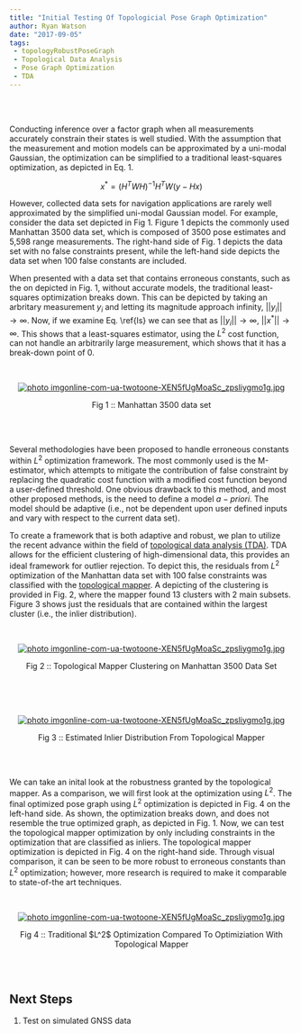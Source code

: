 ```yaml
---
title: "Initial Testing Of Topologicial Pose Graph Optimization"
author: Ryan Watson
date: "2017-09-05"
tags:
 - topologyRobustPoseGraph
 - Topological Data Analysis
 - Pose Graph Optimization
 - TDA
---
```


<br><br>

Conducting inference over a factor graph when all measurements accurately constrain their states is well studied. With the assumption that the measurement and motion models can be approximated by a uni-modal Gaussian, the optimization can be simplified to a traditional least-squares optimization, as depicted in Eq. 1. 

$$	x^{*} = (H^{T}WH)^{-1}H^{T}W(y-Hx)  $$


However, collected data sets for navigation applications are rarely well approximated by the simplified uni-modal Gaussian model. For example, consider the data set depicted in Fig 1. Figure 1 depicts the commonly used Manhattan 3500 data set, which is composed of 3500 pose estimates and 5,598 range measurements. The right-hand side of Fig. 1 depicts the data set with no false constraints present, while the left-hand side depicts the data set when 100 false constants are included.

When presented with a data set that contains erroneous constants, such as the on depicted in Fig. 1, without accurate models, the  traditional least-squares optimization breaks down. This can be depicted by taking an arbritary measurement $y_i$ and letting its magnitude approach infinity, $\lvert \lvert y_i \rvert \rvert \rightarrow \infty$. Now, if we examine Eq. \ref{ls} we can see that as $\lvert \lvert y_i \rvert \rvert \rightarrow \infty$,  $\lvert \lvert x^{*} \rvert \rvert \rightarrow \infty$. This shows that a least-squares estimator, using the $L^2$ cost function, can not handle an arbitrarily large measurement, which shows that it has a break-down point of 0.

<br>
<p align="center">
<a href="https://lh3.googleusercontent.com/w-vkVpaL3QNg_B3gjcEUl24JP2vj-NM8K0SdQELFgqjW21tljctaspeid3pJNJlOrAhZgUSWa0MtkJfNMeHZjC0UL8Bix_awcDB0m2jMKlCL06QeaHaC2zdz-GzxF-a2l7J5VJRkIAzHhYK3V5QEb8TiH3jG5s6EwsSwdwBFJagUfOmbI-DLqrPrqpgosOFEYaCtVtqq0ds_y_Ez5Vyl77eFT3UzkPv1oSK1LnbpPwRtL7TvHBJJRfqGNqY9jDWS2tRW8CMkMS3oBqAff0HF7Sl3-0hT9uj0kHYjpF4MvNrhEm4-NI4eM0dKgrz9o2Mqlhxa8pSC4SaKrewZ2JAA1N6tOm_I1_DRWI8CADIMRKH6pxcHIZ6lVwFrE0tQ-TzP8686Jvtglrnv2ad-M3fQS-lZj-o8MnDRjaMJl62pGJoVxgJ9J1KK3jc6XAQOdH6qsY9amr6oG6RwCh2oaIkbx9oiDCdBC_y9XDQnY4ovx1fKGbNhFxl9sB1Ed4GtsJAmUrx84QRDtc9yFPWiKBUQKZUOyLLMax5GlYZd4mkZK7eXquQ81XcOMMmY9ozNKNWFBwv8v_AqTVirWnYIgo0tsse9jDhfXuXVwj5AO9KP7lLkfisjOyYL6w4YPwsx6CStYx34VtUTrewmWBrSSZ_9j2nuGTQlz_vWF0dRIKul0BtFYA=w1094-h359-no" target="_blank"><img src="https://lh3.googleusercontent.com/w-vkVpaL3QNg_B3gjcEUl24JP2vj-NM8K0SdQELFgqjW21tljctaspeid3pJNJlOrAhZgUSWa0MtkJfNMeHZjC0UL8Bix_awcDB0m2jMKlCL06QeaHaC2zdz-GzxF-a2l7J5VJRkIAzHhYK3V5QEb8TiH3jG5s6EwsSwdwBFJagUfOmbI-DLqrPrqpgosOFEYaCtVtqq0ds_y_Ez5Vyl77eFT3UzkPv1oSK1LnbpPwRtL7TvHBJJRfqGNqY9jDWS2tRW8CMkMS3oBqAff0HF7Sl3-0hT9uj0kHYjpF4MvNrhEm4-NI4eM0dKgrz9o2Mqlhxa8pSC4SaKrewZ2JAA1N6tOm_I1_DRWI8CADIMRKH6pxcHIZ6lVwFrE0tQ-TzP8686Jvtglrnv2ad-M3fQS-lZj-o8MnDRjaMJl62pGJoVxgJ9J1KK3jc6XAQOdH6qsY9amr6oG6RwCh2oaIkbx9oiDCdBC_y9XDQnY4ovx1fKGbNhFxl9sB1Ed4GtsJAmUrx84QRDtc9yFPWiKBUQKZUOyLLMax5GlYZd4mkZK7eXquQ81XcOMMmY9ozNKNWFBwv8v_AqTVirWnYIgo0tsse9jDhfXuXVwj5AO9KP7lLkfisjOyYL6w4YPwsx6CStYx34VtUTrewmWBrSSZ_9j2nuGTQlz_vWF0dRIKul0BtFYA=w1094-h359-no" border="0" alt=" photo imgonline-com-ua-twotoone-XEN5fUgMoaSc_zpsliygmo1g.jpg"/></a>
</p>
<p align="center">
Fig 1 :: Manhattan 3500 data set   
</p>
<br><br>

Several methodologies have been proposed to handle erroneous constants within $L^2$ optimization framework. The most commonly used is the M-estimator, which attempts to mitigate the contribution of false constraint by replacing the quadratic cost function with a modified cost function beyond a user-defined threshold. One obvious drawback to this method, and most other proposed methods, is the need to define a model $a-priori$. The model should be adaptive (i.e., not be dependent upon user defined inputs and vary with respect to the current data set).

To create a framework that is both adaptive and robust, we plan to utilize the recent advance within the field of [topological data analysis (TDA)](https://www.colby.edu/math/program/honorsprojects/2016-Murphy-HonorsThesis.pdf).  TDA allows for the efficient clustering of high-dimensional data, this provides an ideal framework for outlier rejection. To depict this, the residuals from $L^2$ optimization of the Manhattan data set with 100 false constraints was classified with the [topological mapper](https://research.math.osu.edu/tgda/mapperPBG.pdf). A depicting of the  clustering is provided in Fig. 2, where the mapper found 13 clusters with 2 main subsets. Figure 3 shows just the residuals that are contained within the largest cluster (i.e., the inlier distribution).

<br>
<p align="center">
<a href="https://lh3.googleusercontent.com/ckcGQq3V0IifpjiPZVtDhntgaKTnpfa58gR5P5vq8Wbjmbu6dlaJfrN1V_rY6mfG7ihQZZ1wbvm8M2vHV5qBbExf3pNeFrLryCkrEEDtQSlR-04y4nLqMaU-HMH6_ArXqusGF0-2WzuG2ioh1J_5JVZ1E8JewT1oYKQKE408fB8dqlN1XW71UfcfcZ2LXw-JGqIJuy_UHtvGnr6uIXr1oas4RJP6qxts_s27jZvyhbY8SSpoBsUOo_551RbARhYW682U7qqAzJSV--C9MaMh_0kLOQ4k8-qqliRBDMUJKCVgZsEyEKbfanIi268b0oRHA-ijyVFdfmP2iMo0kt69qgpWz27m85vcVy2eFOEM6Qn1wP5_w9xuB-3m_lnV4jaJHIej8SvNarWtJLIFdIGFAJtyMvkyHsnntSFax8eNQVhNUBCPsBEs-s2d_Xe8_E0Fke9YQKM4ruGxQNPGFfobJsEMJUavjM4yP4c7cobNmpRZHzNO4W6yd9HbNpfcuvGDsi1tqJhlkCmn1oIhLP1jn8pUA9FDhaA5Dq5CmH3vT-F1byDjMNvSqwSx5yN07Gep3_Z-fJv4_hsqJ_kOiauhPlWsbgKaVWtOjF3U-wJlIW8cjwruDKoGlu2M19yXkyPfkW2YCbv93HdTBNP9U1jRfmGPI1XkWVo3yT5Ay6w6jQ09vA=w1094-h338-no" target="_blank"><img src="https://lh3.googleusercontent.com/ckcGQq3V0IifpjiPZVtDhntgaKTnpfa58gR5P5vq8Wbjmbu6dlaJfrN1V_rY6mfG7ihQZZ1wbvm8M2vHV5qBbExf3pNeFrLryCkrEEDtQSlR-04y4nLqMaU-HMH6_ArXqusGF0-2WzuG2ioh1J_5JVZ1E8JewT1oYKQKE408fB8dqlN1XW71UfcfcZ2LXw-JGqIJuy_UHtvGnr6uIXr1oas4RJP6qxts_s27jZvyhbY8SSpoBsUOo_551RbARhYW682U7qqAzJSV--C9MaMh_0kLOQ4k8-qqliRBDMUJKCVgZsEyEKbfanIi268b0oRHA-ijyVFdfmP2iMo0kt69qgpWz27m85vcVy2eFOEM6Qn1wP5_w9xuB-3m_lnV4jaJHIej8SvNarWtJLIFdIGFAJtyMvkyHsnntSFax8eNQVhNUBCPsBEs-s2d_Xe8_E0Fke9YQKM4ruGxQNPGFfobJsEMJUavjM4yP4c7cobNmpRZHzNO4W6yd9HbNpfcuvGDsi1tqJhlkCmn1oIhLP1jn8pUA9FDhaA5Dq5CmH3vT-F1byDjMNvSqwSx5yN07Gep3_Z-fJv4_hsqJ_kOiauhPlWsbgKaVWtOjF3U-wJlIW8cjwruDKoGlu2M19yXkyPfkW2YCbv93HdTBNP9U1jRfmGPI1XkWVo3yT5Ay6w6jQ09vA=w1094-h338-no" border="0" alt=" photo imgonline-com-ua-twotoone-XEN5fUgMoaSc_zpsliygmo1g.jpg"/></a>
</p>
<p align="center">
Fig 2 :: Topological Mapper Clustering on Manhattan 3500 Data Set   
</p>
<br><br>

<br>
<p align="center">
<a href="https://lh3.googleusercontent.com/-w4vDCtLUu5tjtVdCIOBrdXgSWfwcZo9p6wijxH-XQG33Wbn40TmqtjEwrfqLMKwYiOxzeoIxE10-Z-g3QouomoJ5JRN0ygdFiNi9Xba2ZpzkYRv3XO0H9BNiQLvCyxQZKdIcENt3ueZb39ZBu1zUWu9i5rr6TYC8WJAPIoD2rQ_nAmeCX62PWXJWkzu-YtceWrsHB_XCTpWM6yNh-fmWmrvwtVGeme4_xtNAxsHV2NiLI6WaH46-ioSvYLX7KBmuzQ8XoixOq8KYsLOIr5XGXMt3vwl4Rc6Pq9rnRDy_-Yk6DIWpR8BJFU3XEGYzhV_TckToPENASLR2AA0F9ADqx59UHNKYXXCKVNRGmQ1DNPMnENAlA3A7iM4eRMKBRFBvEh1W75fdXvFkzjUc2AT3lho-VeP5brdSdxj4U39gmfAuIC6azus9Yn_F-oJUKo_RiTqwSzOYFWUo_C_0bKCzB4xRD9LSMh7UZOssVbj4-_NCcqRxRZtXkD3SihDzIx09Qe46pzUluJkRdlrcn6I3CfJEY-Atg75y1SVXtl91tGO1vBzTNW5tOZn4JPpwK9Y1KAK9CxJ9bk5ajulPXSKqgO7odGW8s9K_PfiDyhFZFX-njH4dZB4_O8R-kl__tFiDJkZJMqgqUCci3PU627h_jU3Hk_L5H8UfokXOlP7ig9aNA=w1094-h338-no" target="_blank"><img src="https://lh3.googleusercontent.com/-w4vDCtLUu5tjtVdCIOBrdXgSWfwcZo9p6wijxH-XQG33Wbn40TmqtjEwrfqLMKwYiOxzeoIxE10-Z-g3QouomoJ5JRN0ygdFiNi9Xba2ZpzkYRv3XO0H9BNiQLvCyxQZKdIcENt3ueZb39ZBu1zUWu9i5rr6TYC8WJAPIoD2rQ_nAmeCX62PWXJWkzu-YtceWrsHB_XCTpWM6yNh-fmWmrvwtVGeme4_xtNAxsHV2NiLI6WaH46-ioSvYLX7KBmuzQ8XoixOq8KYsLOIr5XGXMt3vwl4Rc6Pq9rnRDy_-Yk6DIWpR8BJFU3XEGYzhV_TckToPENASLR2AA0F9ADqx59UHNKYXXCKVNRGmQ1DNPMnENAlA3A7iM4eRMKBRFBvEh1W75fdXvFkzjUc2AT3lho-VeP5brdSdxj4U39gmfAuIC6azus9Yn_F-oJUKo_RiTqwSzOYFWUo_C_0bKCzB4xRD9LSMh7UZOssVbj4-_NCcqRxRZtXkD3SihDzIx09Qe46pzUluJkRdlrcn6I3CfJEY-Atg75y1SVXtl91tGO1vBzTNW5tOZn4JPpwK9Y1KAK9CxJ9bk5ajulPXSKqgO7odGW8s9K_PfiDyhFZFX-njH4dZB4_O8R-kl__tFiDJkZJMqgqUCci3PU627h_jU3Hk_L5H8UfokXOlP7ig9aNA=w1094-h338-no" border="0" alt=" photo imgonline-com-ua-twotoone-XEN5fUgMoaSc_zpsliygmo1g.jpg"/></a>
</p>
<p align="center">
Fig 3 :: Estimated Inlier Distribution From Topological Mapper   
</p>
<br><br>


We can take an inital look at the robustness granted by the topological mapper. As a comparison, we will first look at the optimization using $L^2$. The final optimized pose graph using $L^2$ optimization is depicted in Fig. 4 on the left-hand side. As shown, the optimization breaks down, and does not resemble the true optimized graph, as depicted in Fig. 1. Now, we can test the topological mapper optimization by only including constraints in the optimization that are classified as inliers. The topological mapper optimization is depicted in Fig. 4 on the right-hand side. Through visual comparison, it can be seen to be more robust to erroneous constants than $L^2$ optimization; however, more research is required to make it comparable to state-of-the art techniques.


<br>
<p align="center">
<a href="https://lh3.googleusercontent.com/TFU8SbclPsX6vz2omC_uY5JDLPkH-JcfIOpCZHjZ22N21hsbqta7Hk4JHJ1WvdhndN8opVOhtraJTH2VhF0gXiGp8CCCtsmVpsBhePTwwkn_zkgNDRnqqfXSaBjViQb6ld4bMQL9f_bNSrd8KUNlkB0g0dG2DxQe6nBPj_xE1c0XEEvFtaaMdtRAcYMIV6zbs0fR4Mk9_wtQFPjd8Bffwq1KE1P3qUIOKS_KEIMwrHbKqhydEnf9C8l4fqEknNDhcY9rcINunZF10WebGze8ZokLj5f_cPZbf3zW19JfWcq1zz5gdC1v6iFM9-MBot-qbbYOl6kIOzuo4Ukr4M5yFtI-nzx0NG4kOTEJ8cM3muW69DLc55y3mGHgvdUZegsG7-giweC-N9xxjrpU90anVGnrfKWBmV4yHi0qp8shn0Bt9qJHbJs0UrlVxPQXfD_Iw89zJqk4DDllCuCvMYpX58O1TC8oVlnhPDluxAUc9KgIz12XV0hX0IiJU5ADrfu3JtS2A1q_NXrV9LAun5bF1m5MIkbLYU4-PP3fYgH-2g1SAlzyKXYmIDw-FcUrGEkLB6CvJYG8NzmCNPrfPkl-nqQ-rjzwFYJ_RUld59eYAGNd0IEB0AxvFNz-8f4t0MA2yaWIGW8AwVsRffiwDv8wHJUbAJY-2gyv6wKMJI7jOhXStw=w1094-h283-no" target="_blank"><img src="https://lh3.googleusercontent.com/TFU8SbclPsX6vz2omC_uY5JDLPkH-JcfIOpCZHjZ22N21hsbqta7Hk4JHJ1WvdhndN8opVOhtraJTH2VhF0gXiGp8CCCtsmVpsBhePTwwkn_zkgNDRnqqfXSaBjViQb6ld4bMQL9f_bNSrd8KUNlkB0g0dG2DxQe6nBPj_xE1c0XEEvFtaaMdtRAcYMIV6zbs0fR4Mk9_wtQFPjd8Bffwq1KE1P3qUIOKS_KEIMwrHbKqhydEnf9C8l4fqEknNDhcY9rcINunZF10WebGze8ZokLj5f_cPZbf3zW19JfWcq1zz5gdC1v6iFM9-MBot-qbbYOl6kIOzuo4Ukr4M5yFtI-nzx0NG4kOTEJ8cM3muW69DLc55y3mGHgvdUZegsG7-giweC-N9xxjrpU90anVGnrfKWBmV4yHi0qp8shn0Bt9qJHbJs0UrlVxPQXfD_Iw89zJqk4DDllCuCvMYpX58O1TC8oVlnhPDluxAUc9KgIz12XV0hX0IiJU5ADrfu3JtS2A1q_NXrV9LAun5bF1m5MIkbLYU4-PP3fYgH-2g1SAlzyKXYmIDw-FcUrGEkLB6CvJYG8NzmCNPrfPkl-nqQ-rjzwFYJ_RUld59eYAGNd0IEB0AxvFNz-8f4t0MA2yaWIGW8AwVsRffiwDv8wHJUbAJY-2gyv6wKMJI7jOhXStw=w1094-h283-no" border="0" alt=" photo imgonline-com-ua-twotoone-XEN5fUgMoaSc_zpsliygmo1g.jpg"/></a>
</p>
<p align="center">
Fig 4 :: Traditional $L^2$ Optimization Compared To Optimiziation With Topological Mapper   
</p>
<br><br>

## Next Steps 

1) Test on simulated GNSS data


